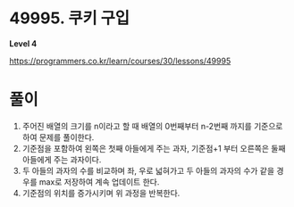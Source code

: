 # 49995. 쿠키 구입

**Level 4**

https://programmers.co.kr/learn/courses/30/lessons/49995

# 풀이

1. 주어진 배열의 크기를 n이라고 할 때 배열의 0번째부터 n-2번째 까지를 기준으로 하여 문제를 풀이한다.
2. 기준점을 포함하여 왼쪽은 첫째 아들에게 주는 과자, 기준점+1 부터 오른쪽은 둘째 아들에게 주는 과자이다.
3. 두 아들의 과자의 수를 비교하며 좌, 우로 넓혀가고 두 아들의 과자의 수가 같을 경우를 max로 저장하여 계속 업데이트 한다.
4. 기준점의 위치를 증가시키며 위 과정을 반복한다.